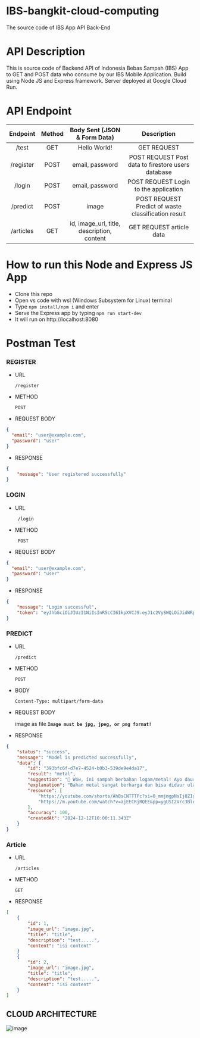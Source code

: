 # IBS-bangkit-cloud-computing
The source code of IBS App API Back-End

# API Description
This is source code of Backend API of Indonesia Bebas Sampah (IBS) App to GET and POST data who consume by our IBS Mobile Application.
Build using Node JS and Express framework. Server deployed at Google Cloud Run.

# API Endpoint
|             Endpoint            | Method |                                         Body Sent (JSON & Form Data)                             |                                          Description                                          |
| :-----------------------------: | :----: | :----------------------------------------------------------------------------------------------: | :-------------------------------------------------------------------------------------------: |
|                /test            |   GET  |                                    Hello World!                                                  |                                        GET REQUEST                                            |
|              /register          |  POST  |                                   email, password                                                |                      POST REQUEST Post data to firestore users database                       |
|               /login            |  POST  |                                   email, password                                                |                              POST REQUEST Login to the application                            |
|              /predict           |  POST  |                                       image                                                      |                         POST REQUEST Predict of waste classification result                   |
|              /articles           |   GET  |                         id, image_url, title, description, content                               |                                    GET REQUEST article data                                   |

# How to run this Node and Express JS App
- Clone this repo
- Open vs code with wsl (Windows Subsystem for Linux) terminal
- Type `npm install/npm i` and enter
- Serve the Express app by typing `npm run start-dev`
- It will run on http://localhost:8080


# Postman Test

### REGISTER

- URL
    
    `/register`
    
- METHOD
    
    `POST`
    
- REQUEST BODY
```json
{
  "email": "user@example.com",
  "password": "user"
}
  ```  
- RESPONSE
    
```json
{
    "message": "User registered successfully"
}
```
    

### LOGIN

- URL
    
   ` /login`
    
- METHOD
    
   ` POST`
    
- REQUEST BODY
    
```json
{
  "email": "user@example.com",
  "password": "user"
}
```
    
- RESPONSE
```json
{
    "message": "Login successful",
    "token": "eyJhbGciOiJIUzI1NiIsInR5cCI6IkpXVCJ9.eyJ1c2VySWQiOiJidWRpQGV"
}
```
### PREDICT

- URL
    
    `/predict`
    
- METHOD
    
    `POST`
    
- BODY
    
    `Content-Type: multipart/form-data`
    
- REQUEST BODY
    
    image as file **`Image must be jpg, jpeg, or png format!`**
    
- RESPONSE
    
```json
{
    "status": "success",
    "message": "Model is predicted successfully",
    "data": {
        "id": "393bfc6f-d7e7-4524-b0b3-539de9e4da17",
        "result": "metal",
        "suggestion": "🔩 Wow, ini sampah berbahan logam/metal! Ayo daur ulang!",
        "explanation": "Bahan metal sangat berharga dan bisa didaur ulang tanpa batas.",
        "resource": [
            "https://youtube.com/shorts/AhBsCNTTTPc?si=0_mmjmgpNsIj8ZIg",
            "https://m.youtube.com/watch?v=ajEECRjRQEE&pp=ygUSI2Vrc3BlcmltZW5wZW1hbmFz"
        ],
        "accuracy": 100,
        "createdAt": "2024-12-12T10:00:11.343Z"
    }
}
```
### Article
- URL
    
    `/articles`
    
- METHOD
    
    `GET`
     
- RESPONSE
```json
[
    {
        "id": 1,
        "image_url": "image.jpg",
        "title": "title",
        "description": "test.....",
        "content": "isi content"
    }     
    {
        "id": 2,
        "image_url": "image.jpg",
        "title": "title",
        "description": "test.....",
        "content": "isi content"
    }     
]
```

## CLOUD ARCHITECTURE
![image]()